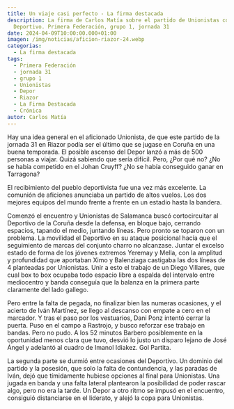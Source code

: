 ```yaml
---
title: Un viaje casi perfecto - La firma destacada
description: La firma de Carlos Matía sobre el partido de Unionistas contra RC
  Deportivo. Primera Federación, grupo 1, jornada 31
date: 2024-04-09T10:00:00.000+01:00
imagen: /img/noticias/aficion-riazor-24.webp
categorias:
  - La firma destacada
tags:
  - Primera Federación
  - jornada 31
  - grupo 1
  - Unionistas
  - Depor
  - Riazor
  - La Firma Destacada
  - Crónica
autor: Carlos Matía
---
```


Hay una idea general en el aficionado Unionista, de que este partido de la jornada 31 en Riazor podía ser el último que se jugase en Coruña en una buena temporada. El posible ascenso del Depor lanzó a más de 500 personas a viajar. Quizá sabiendo que sería difícil. Pero, ¿Por qué no? ¿No se había competido en el Johan Cruyff? ¿No se había conseguido ganar en Tarragona?

El recibimiento del pueblo deportivista fue una vez más excelente. La comunión de aficiones anunciaba un partido de altos vuelos. Los dos mejores equipos del mundo frente a frente en un estadio hasta la bandera.

Comenzó el encuentro y Unionistas de Salamanca buscó cortocircuitar al Deportivo de la Coruña desde la defensa, en bloque bajo, cerrando espacios, tapando el medio, juntando líneas. Pero pronto se toparon con un problema. La movilidad el Deportivo en su ataque posicional hacía que el seguimiento de marcas del conjunto charro no alcanzase. Juntar el excelso estado de forma de los jóvenes extremos Yeremay y Mella, con la amplitud y profundidad que aportaban Ximo y Balenziaga castigaba las dos líneas de 4 planteadas por Unionistas. Unir a esto el trabajo de un Diego Villares, que cual box to box ocupaba todo espacio libre a espalda del intervalo entre mediocentro y banda conseguía que la balanza en la primera parte claramente del lado gallego.

Pero entre la falta de pegada, no finalizar bien las numeras ocasiones, y el acierto de Iván Martínez, se llego al descanso con empate a cero en el marcador. Y tras el paso por los vestuarios, Dani Ponz intentó cerrar la puerta. Puso en el campo a Rastrojo, y busco reforzar ese trabajo en bandas. Pero no pudo. A los 52 minutos Barbero posiblemente en la oportunidad menos clara que tuvo, desvió lo justo un disparo lejano de José Ángel y adelantó al cuadro de Imanol Idiakez. Gol Partita.

La segunda parte se durmió entre ocasiones del Deportivo. Un dominio del partido y la posesión, que solo la falta de contundencia, y las paradas de Iván, dejó que tímidamente hubiese opciones al final para Unionistas. Una jugada en banda y una falta lateral plantearon la posibilidad de poder rascar algo, pero no era la tarde. Un Depor a otro ritmo se impusó en el encuentro, consiguió distanciarse en el liderato, y alejó la copa para Unionistas.
